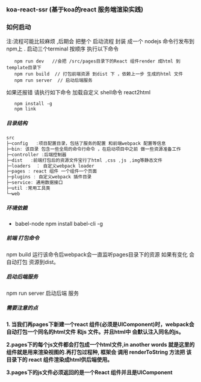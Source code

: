 ### koa-react-ssr (基于koa的react 服务端渲染实践)

### 如何启动 
  注:流程可能比较麻烦 ,后期会 把整个 启动流程 封装 成一个 nodejs 命令行发布到npm上 .
  启动三个terminal 按顺序 执行以下命令
 ``` shell  
    npm run dev   //会把 /src/pages目录下的React 组件render 成html 到template目录下
    npm run build  // 打包前端资源 到dist 下 ，依赖上一步 生成的html 文件
    npm run server  // 启动后端服务
  ```

  如果还报错 请执行如下命令 加载自定义 shell命令  react2html 
  ```shell
     npm install -g 
     npm link 
  ```



##### 目录结构
``` javascript
src
├─config   :项目配置目录，包括了服务的配置 和前端webpack 配置等信息
├─bin: 该目录 包含一些全局的命令行命令 ，在启动项目中之前 做一些资源准备工作
├─controller :后端控制器
├─dist   :前端打包后的资源文件宝行了html ,css ,js ,img等静态文件
├─loaders  ： 自定义webpack loader 
├─pages : react 组件 一个组件一个页面
├─plugins : 自定义webpack 插件目录
├─service: 通用数据接口
├─util :常用工具类
└─web 

```

##### 环境依赖


- babel-node 
  npm install babel-cli -g


##### 前端 打包命令
  npm build  运行该命令后webpack会一直监听pages目录下的资源 如果有变化 会自动打包 资源到dist。
  
##### 启动后端服务
  npm run server  启动后端 服务
##### 需要注意的点
  <p><strong>1.
    当我们再pages下新建一个react 组件(必须是UIComponent)时，webpack会
    自动打包一个同名的html文件 和js 文件。并且html中 会默认注入同名的js。
  </strong></p>
  <p><strong>2.pages下的每个js文件都会打包成一个html文件,in another words 就是这里的组件就是用来渲染视图的.再打包过程种, 框架会 调用 renderToString 方法把 该目录下的 react 组件渲染成html供后端使用。</strong></p>
  <p><strong>
    3.pages下的js文件必须返回的是一个React 组件并且是UIComponent
  </strong></p>



  
